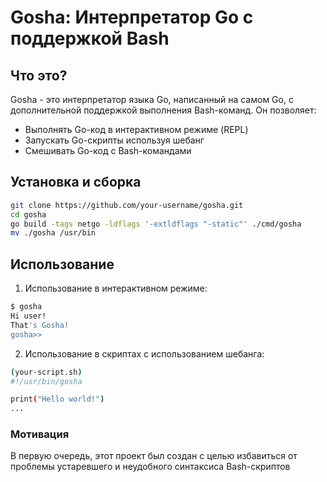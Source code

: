 # Gosha: Интерпретатор Go с поддержкой Bash

## Что это?

Gosha - это интерпретатор языка Go, написанный на самом Go, с дополнительной поддержкой выполнения Bash-команд. Он позволяет:

- Выполнять Go-код в интерактивном режиме (REPL)
- Запускать Go-скрипты используя шебанг
- Смешивать Go-код с Bash-командами

## Установка и сборка

```bash
git clone https://github.com/your-username/gosha.git
cd gosha
go build -tags netgo -ldflags '-extldflags "-static"' ./cmd/gosha
mv ./gosha /usr/bin
```

## Использование

1) Использование в интерактивном режиме:
```bash
$ gosha
Hi user!
That's Gosha!
gosha>>
```

2) Использование в скриптах с использованием шебанга:
```bash
(your-script.sh)
#!/usr/bin/gosha

print("Hello world!")
...
```

### Мотивация

В первую очередь, этот проект был создан с целью избавиться от проблемы устаревшего и неудобного синтаксиса Bash-скриптов

